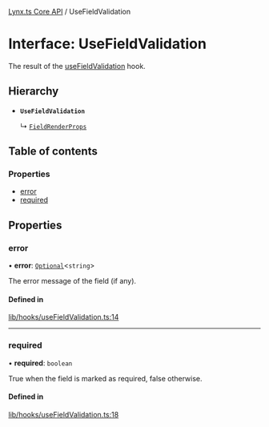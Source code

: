 [Lynx.ts Core API](../README.md) / UseFieldValidation

# Interface: UseFieldValidation

The result of the [useFieldValidation](../README.md#usefieldvalidation) hook.

## Hierarchy

- **`UseFieldValidation`**

  ↳ [`FieldRenderProps`](FieldRenderProps.md)

## Table of contents

### Properties

- [error](UseFieldValidation.md#error)
- [required](UseFieldValidation.md#required)

## Properties

### error

• **error**: [`Optional`](../README.md#optional)<`string`\>

The error message of the field (if any).

#### Defined in

[lib/hooks/useFieldValidation.ts:14](https://github.com/JoseLion/lynxts/blob/main/packages/core/src/lib/hooks/useFieldValidation.ts#L14)

___

### required

• **required**: `boolean`

True when the field is marked as required, false otherwise.

#### Defined in

[lib/hooks/useFieldValidation.ts:18](https://github.com/JoseLion/lynxts/blob/main/packages/core/src/lib/hooks/useFieldValidation.ts#L18)
